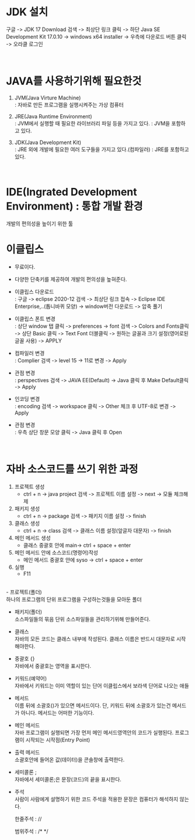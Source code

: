 
# JDK 설치
   구글 -> JDK 17 Download 검색 -> 최상단 링크 클릭 -> 하단 Java SE Development Kit 17.0.10 -> windows x64 installer -> 우측에 다운로드 버튼 클릭 -> 오라클 로그인 
   
<br>

# JAVA를 사용하기위해 필요한것
   1. JVM(Java Virture Machine) <br>
      : 자바로 만든 프로그램을 실행시켜주는 가상 컴퓨터

   2. JRE(Java Runtime Environment) <br>
      : JVM에서 실행할 때 필요한 라이브러리 파일 등을 가지고 있다.
      : JVM을 포함하고 있다.

   3. JDK(Java Development Kit) <br>
      : JRE 외에 개발에 필요한 여러 도구들을 가지고 있다.(컴파일러)
      : JRE를 포함하고 있다.

<br>

# IDE(Ingrated Development Environment) : 통합 개발 환경
   개발의 편의성을 높이기 위한 툴

# 이클립스 
   - 무료이다.
   - 다양한 단축키를 제공하여 개발의 편의성을 높혀준다.

- 이클립스 다운로드 <br>
      : 구글 -> eclipse 2020-12 검색 -> 최상단 링크 접속 -> 
   Eclipse IDE Enterprise,..(톱니바퀴 모양) -> window버전 다운로드
   -> 압축 풀기
- 이클립스 폰트 변경 <br>
      : 상단 window 탭 클릭 -> preferences -> font 검색 -> Colors and Fonts클릭
   -> 상단 Basic 클릭 -> Text Font 더블클릭 -> 
   원하는 글꼴과 크기 설정(영어로된 글꼴 사용) -> APPLY

- 컴파일러 변경 <br>
     : Complier 검색 -> level 15 -> 11로 변경 -> Apply

- 관점 변경 <br>
     : perspectives 검색 -> JAVA EE(Default) -> Java 클릭 후 Make Default클릭
   -> Apply

- 인코딩 변경 <br>
     : encoding 검색 -> workspace 클릭 -> Other 체크 후 UTF-8로 변경
   -> Apply

- 관점 변경 <br>
     : 우측 상단 창문 모양 클릭 -> Java 클릭 후 Open

<br>

# 자바 소스코드를 쓰기 위한 과정
   1. 프로젝트 생성
      - ctrl + n -> java project 검색 -> 프로젝트 이름 설정 -> next -> 모듈 체크해제
   2. 패키지 생성
      - ctrl + n -> package 검색 -> 패키지 이름 설정 -> finish
   3. 클래스 생성
      - ctrl + n -> class 검색 -> 클래스 이름 설정(앞글자 대문자) -> finish
   4. 메인 메서드 생성
      - 클래스 중괄호 안에 main-> ctrl + space + enter
   5. 메인 메서드 안에 소스코드(명령어)작성
      - 메인 메서드 중괄호 안에 syso -> ctrl + space + enter
   6. 실행 
      - F11
 <br/>
- 프로젝트(폴더)  <br/>
   하나의 프로그램의 단위
   프로그램을 구성하는것들을 모아둔 폴더

- 패키지(폴더)  <br/>
   소스파일들의 묶음 단위
   소스파일들을 관리하기위해 만들어준다.

- 클래스  <br/>
   자바의 모든 코드는 클래스 내부에 작성된다.
   클래스 이름은 반드시 대문자로 시작해야한다.

- 중괄호 {}  <br/>
   자바에서 중괄호는 영역을 표시한다.
   
- 키워드(예약어) <br/>
   자바에서 키워드는 이미 역할이 있는 단어
   이클립스에서 보라색 단어로 나오는 애들

- 메서드 <br/>
   이름 뒤에 소괄호()가 있으면 메서드이다.
   단, 키워드 뒤에 소괄호가 있는건 메서드가 아니다.
   메서드는 어떠한 기능이다.

- 메인 메서드 <br/>
   자바 프로그램이 실행되면 가장 먼저 메인 메서드영역안의 코드가 실행된다.
   프로그램이 시작되는 시작점(Entry Point)

- 출력 메서드 <br/>
   소괄호안에 들어온 값(데이터)을 콘솔창에 출력한다.

- 세미콜론 ; <br/>
   자바에서 세미콜론;은 문장(코드)의 끝을 표시한다.

- 주석 <br/>
   사람이 사람에게 설명하기 위한 코드
   주석을 적용한 문장은 컴퓨터가 해석하지 않는다.

   한줄주석 : //
   
   범위주석 : /*  */
